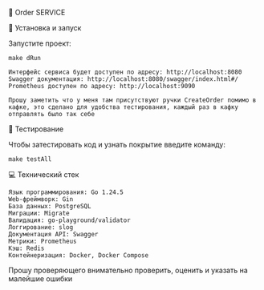 🛒 Order SERVICE

🚀 Установка и запуск
 
 Запустите проект:

    make dRun

    Интерфейс сервиса будет доступен по адресу: http://localhost:8080
    Swagger документация: http://localhost:8080/swagger/index.html#/
    Prometheus доступен по адресу: http://localhost:9090

    Прошу заметить что у меня там присутствуют ручки CreateOrder помимо в кафке, это сделано для удобства тестирования, каждый раз в кафку отправлять было так себе
    
🧪 Тестирование

Чтобы затестировать код и узнать покрытие введите команду:

    make testAll


💻 Технический стек

    Язык программирования: Go 1.24.5 
    Web-фреймворк: Gin
    База данных: PostgreSQL
    Миграции: Migrate
    Валидация: go-playground/validator
    Логгирование: slog
    Документация API: Swagger
    Метрики: Prometheus
    Кэш: Redis 
    Контейнеризация: Docker, Docker Compose

Прошу проверяющего внимательно проверить, оценить и указать на малейшие ошибки






